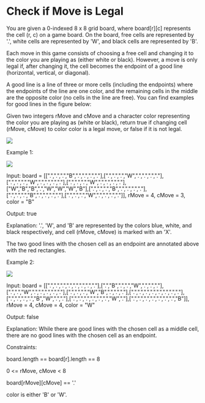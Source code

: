 # Check if Move is Legal

You are given a 0-indexed 8 x 8 grid board, where board[r][c] represents the cell (r, c) on a game board. On the board, free cells are represented by '.', white cells are represented by 'W', and black cells are represented by 'B'.

Each move in this game consists of choosing a free cell and changing it to the color you are playing as (either white or black). However, a move is only legal if, after changing it, the cell becomes the endpoint of a good line (horizontal, vertical, or diagonal).

A good line is a line of three or more cells (including the endpoints) where the endpoints of the line are one color, and the remaining cells in the middle are the opposite color (no cells in the line are free). You can find examples for good lines in the figure below:


Given two integers rMove and cMove and a character color representing the color you are playing as (white or black), return true if changing cell (rMove, cMove) to color color is a legal move, or false if it is not legal.

 <img src="https://assets.leetcode.com/uploads/2021/07/22/goodlines5.png">

Example 1:

<img src="https://assets.leetcode.com/uploads/2021/07/10/grid11.png">

Input: board = [[".",".",".","B",".",".",".","."],[".",".",".","W",".",".",".","."],[".",".",".","W",".",".",".","."],[".",".",".","W",".",".",".","."],["W","B","B",".","W","W","W","B"],[".",".",".","B",".",".",".","."],[".",".",".","B",".",".",".","."],[".",".",".","W",".",".",".","."]], rMove = 4, cMove = 3, color = "B"

Output: true

Explanation: '.', 'W', and 'B' are represented by the colors blue, white, and black respectively, and cell (rMove, cMove) is marked with an 'X'.

The two good lines with the chosen cell as an endpoint are annotated above with the red rectangles.

Example 2:

<img src="https://assets.leetcode.com/uploads/2021/07/10/grid2.png">

Input: board = [[".",".",".",".",".",".",".","."],[".","B",".",".","W",".",".","."],[".",".","W",".",".",".",".","."],[".",".",".","W","B",".",".","."],[".",".",".",".",".",".",".","."],[".",".",".",".","B","W",".","."],[".",".",".",".",".",".","W","."],[".",".",".",".",".",".",".","B"]], rMove = 4, cMove = 4, color = "W"

Output: false

Explanation: While there are good lines with the chosen cell as a middle cell, there are no good lines with the chosen cell as an endpoint.
 


Constraints:


board.length == board[r].length == 8

0 <= rMove, cMove < 8

board[rMove][cMove] == '.'

color is either 'B' or 'W'.
